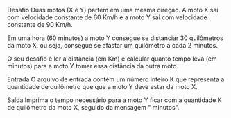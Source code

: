Desafio
Duas motos (X e Y) partem em uma mesma direção. A moto X sai com velocidade constante de 60 Km/h e a moto Y sai com velocidade constante de 90 Km/h.

Em uma hora (60 minutos) a moto Y consegue se distanciar 30 quilômetros da moto X, ou seja, consegue se afastar um quilômetro a cada 2 minutos.

O seu desafio é ler a distância (em Km) e calcular quanto tempo leva (em minutos) para a moto Y tomar essa distância da outra moto.

Entrada
O arquivo de entrada contém um número inteiro K que representa a quantidade de quilômetro que que a moto Y deve estar da moto X.

Saída
Imprima o tempo necessário para a moto Y ficar com a quantidade K de quilômetro da moto X, seguido da mensagem " minutos".